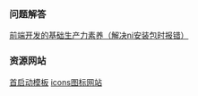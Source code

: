 ### 问题解答

[前端开发的基础生产力素养（解决ni安装包时报错）](https://juejin.cn/post/7061152158132994061)


### 资源网站
[首启动模板](https://github.com/vitest-dev/vitest)
[icons图标网站](https://icones.netlify.app/)
